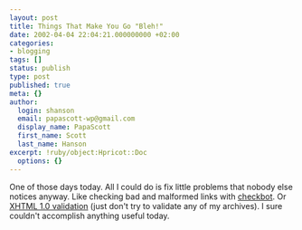 ```yaml
---
layout: post
title: Things That Make You Go "Bleh!"
date: 2002-04-04 22:04:21.000000000 +02:00
categories:
- blogging
tags: []
status: publish
type: post
published: true
meta: {}
author:
  login: shanson
  email: papascott-wp@gmail.com
  display_name: PapaScott
  first_name: Scott
  last_name: Hanson
excerpt: !ruby/object:Hpricot::Doc
  options: {}
---
```

<p>One of those days today. All I could do is fix little problems that nobody else notices anyway. Like checking bad and malformed links with <a href="http://degraaff.org/checkbot/">checkbot</a>.  Or <a href="http://validator.w3.org/check?uri=https://www.papascott.de/">XHTML 1.0 validation</a> (just don't try to validate any of my archives). I sure couldn't accomplish anything useful today.</p>

